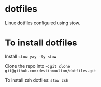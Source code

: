 # dotfiles

Linux dotfiles configured using stow.

# To install dotfiles

Install `stow`:
`yay -Sy stow`

Clone the repo into `~`:
`git clone git@github.com:destinmoulton/dotfiles.git`

To install zsh dotfiles:
`stow zsh`

